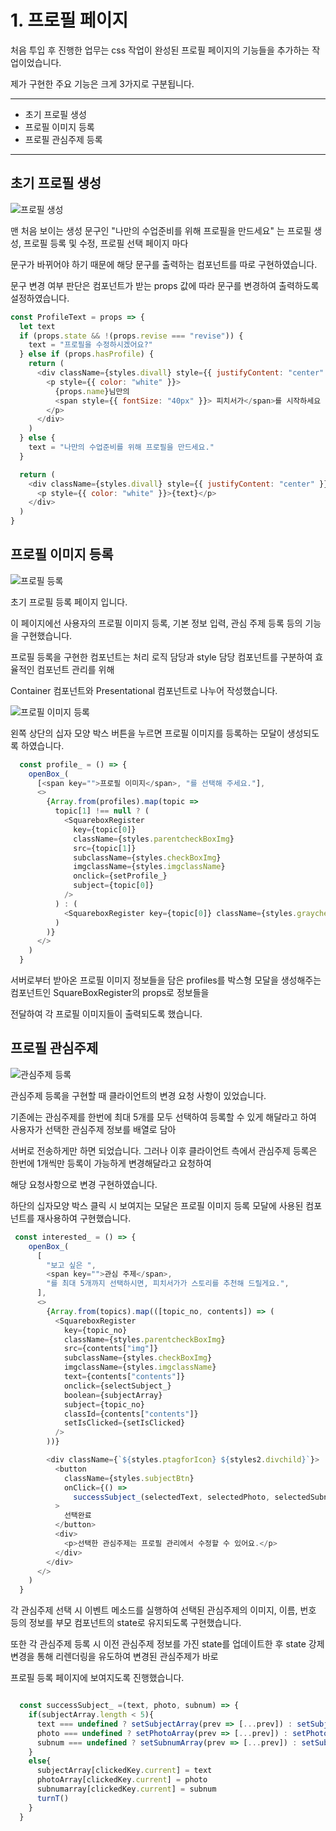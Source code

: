 # 1. 프로필 페이지

처음 투입 후 진행한 업무는 css 작업이 완성된 프로필 페이지의 기능들을 추가하는 작업이었습니다.

제가 구현한 주요 기능은 크게 3가지로 구분됩니다.

------------------------

* 초기 프로필 생성
* 프로필 이미지 등록
* 프로필 관심주제 등록

-----------------------

## 초기 프로필 생성

![프로필 생성](https://user-images.githubusercontent.com/76273383/158792846-6b7439ab-5015-4587-8ca2-d14c4f10dcd3.JPG)

맨 처음 보이는 생성 문구인 "나만의 수업준비를 위해 프로필을 만드세요" 는 프로필 생성, 프로필 등록 및 수정, 프로필 선택 페이지 마다 

문구가 바뀌어야 하기 때문에 해당 문구를 출력하는 컴포넌트를 따로 구현하였습니다.

문구 변경 여부 판단은 컴포넌트가 받는 props 값에 따라 문구를 변경하여 출력하도록 설정하였습니다.

````javascript
const ProfileText = props => {
  let text
  if (props.state && !(props.revise === "revise")) {
    text = "프로필을 수정하시겠어요?"
  } else if (props.hasProfile) {
    return (
      <div className={styles.divall} style={{ justifyContent: "center" }}>
        <p style={{ color: "white" }}>
          {props.name}님만의
          <span style={{ fontSize: "40px" }}> 피치서가</span>를 시작하세요
        </p>
      </div>
    )
  } else {
    text = "나만의 수업준비를 위해 프로필을 만드세요."
  }

  return (
    <div className={styles.divall} style={{ justifyContent: "center" }}>
      <p style={{ color: "white" }}>{text}</p>
    </div>
  )
}


````

## 프로필 이미지 등록

![프로필 등록](https://user-images.githubusercontent.com/76273383/158792842-3cfe753a-0076-4b84-8eec-c270dbc0bf62.JPG)

초기 프로필 등록 페이지 입니다.

이 페이지에선 사용자의 프로필 이미지 등록, 기본 정보 입력, 관심 주제 등록 등의 기능을 구현했습니다.

프로필 등록을 구현한 컴포넌트는 처리 로직 담당과 style 담당 컴포넌트를 구분하여 효율적인 컴포넌트 관리를 위해  

Container 컴포넌트와 Presentational 컴포넌트로 나누어 작성했습니다.

![프로필 이미지 등록](https://user-images.githubusercontent.com/76273383/158792850-fd28aeb9-1b8b-44ac-952d-65969f6bf3e1.JPG)

왼쪽 상단의 십자 모양 박스 버튼을 누르면 프로필 이미지를 등록하는 모달이 생성되도록 하였습니다.

````javascript
  const profile_ = () => {
    openBox_(
      [<span key="">프로필 이미지</span>, "를 선택해 주세요."],
      <>
        {Array.from(profiles).map(topic =>
          topic[1] !== null ? (
            <SquareboxRegister
              key={topic[0]}
              className={styles.parentcheckBoxImg}
              src={topic[1]}
              subclassName={styles.checkBoxImg}
              imgclassName={styles.imgclassName}
              onclick={setProfile_}
              subject={topic[0]}
            />
          ) : (
            <SquareboxRegister key={topic[0]} className={styles.graycheckbox} />
          )
        )}
      </>
    )
  }

````
서버로부터 받아온 프로필 이미지 정보들을 담은 profiles를 박스형 모달을 생성해주는 컴포넌트인 SquareBoxRegister의 props로 정보들을

전달하여 각 프로필 이미지들이 출력되도록 했습니다.

## 프로필 관심주제 

![관심주제 등록](https://user-images.githubusercontent.com/76273383/158792836-70a3f251-fdc4-4e7b-84b1-aded6c23e49a.JPG)

관심주제 등록을 구현할 때 클라이언트의 변경 요청 사항이 있었습니다.

기존에는 관심주제를 한번에 최대 5개를 모두 선택하여 등록할 수 있게 해달라고 하여 사용자가 선택한 관심주제 정보를 배열로 담아 

서버로 전송하게만 하면 되었습니다. 그러나 이후 클라이언트 측에서 관심주제 등록은 한번에 1개씩만 등록이 가능하게 변경해달라고 요청하여

해당 요청사항으로 변경 구현하였습니다.

하단의 십자모양 박스 클릭 시 보여지는 모달은 프로필 이미지 등록 모달에 사용된 컴포넌트를 재사용하여 구현했습니다.

````javascript
 const interested_ = () => {
    openBox_(
      [
        "보고 싶은 ",
        <span key="">관심 주제</span>,
        "를 최대 5개까지 선택하시면, 피치서가가 스토리를 추천해 드릴게요.",
      ],
      <>
        {Array.from(topics).map(([topic_no, contents]) => (
          <SquareboxRegister
            key={topic_no}
            className={styles.parentcheckBoxImg}
            src={contents["img"]}
            subclassName={styles.checkBoxImg}
            imgclassName={styles.imgclassName}
            text={contents["contents"]}
            onclick={selectSubject_}
            boolean={subjectArray}
            subject={topic_no}
            classId={contents["contents"]}
            setIsClicked={setIsClicked}
          />
        ))}

        <div className={`${styles.ptagforIcon} ${styles2.divchild}`}>
          <button
            className={styles.subjectBtn}
            onClick={() =>
              successSubject_(selectedText, selectedPhoto, selectedSubnum)}
          >
            선택완료
          </button>
          <div>
            <p>선택한 관심주제는 프로필 관리에서 수정할 수 있어요.</p>
          </div>
        </div>
      </>
    )
  }
````

각 관심주제 선택 시 이벤트 메소드를 실행하여 선택된 관심주제의 이미지, 이름, 번호 등의 정보를 부모 컴포넌트의 state로 유지되도록 구현했습니다.

또한 각 관심주제 등록 시 이전 관심주제 정보를 가진 state를 업데이트한 후 state 강제 변경을 통해 리렌더링을 유도하여 변경된 관심주제가 바로

프로필 등록 페이지에 보여지도록 진행했습니다.

````javascript

  const successSubject_ =(text, photo, subnum) => {
    if(subjectArray.length < 5){
      text === undefined ? setSubjectArray(prev => [...prev]) : setSubjectArray(prev => [...prev, text])
      photo === undefined ? setPhotoArray(prev => [...prev]) : setPhotoArray(prev => [...prev, photo])
      subnum === undefined ? setSubnumArray(prev => [...prev]) : setSubnumArray(prev => [...prev, subnum]) 
    }
    else{
      subjectArray[clickedKey.current] = text
      photoArray[clickedKey.current] = photo
      subnumarray[clickedKey.current] = subnum
      turnT()
    }
  }

````

